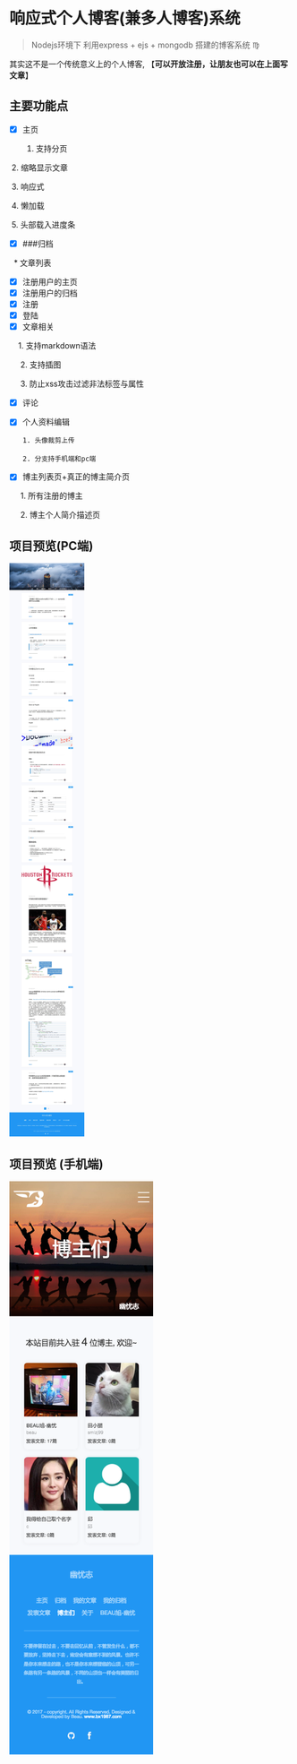 # 响应式个人博客(兼多人博客)系统

> Nodejs环境下 利用express + ejs + mongodb 搭建的博客系统 :virgo:

其实这不是一个传统意义上的个人博客, 【**可以开放注册，让朋友也可以在上面写文章**】

## 主要功能点

- [x] 主页
  
  1. 支持分页
  
  2. 缩略显示文章
  
  3. 响应式
  
  4. 懒加载
  
  5. 头部载入进度条
  
- [x] ###归档

      * 文章列表
      
- [x] 注册用户的主页
- [x] 注册用户的归档
- [x] 注册
- [x] 登陆
- [x] 文章相关

      1. 支持markdown语法
      
      2. 支持插图
      
      3. 防止xss攻击过滤非法标签与属性
      
- [x] 评论
- [x] 个人资料编辑

      1. 头像裁剪上传
      
      2. 分支持手机端和pc端
      
- [x] 博主列表页+真正的博主简介页
      
      1. 所有注册的博主
      
      2. 博主个人简介描述页

## 项目预览(PC端)

![项目截图](https://github.com/blff122620/blog/blob/master/static/img/blogpc.jpg?raw=true)

## 项目预览 (手机端)

![项目截图](https://github.com/blff122620/blog/blob/master/static/img/blogm.png?raw=true)
